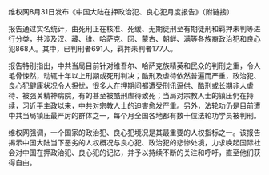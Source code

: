 维权网8月31日发布《中国大陆在押政治犯、良心犯月度报告》（附链接）

报告通过实名统计，由死刑正在核准、死缓、无期徒刑至有期徒刑和羁押未判等进行分类，共涉及汉、藏、维、哈萨克、回、蒙古、朝鲜、满等各族裔政治犯和良心犯868人。其中，已判刑者691人，羁押未判者177人。

报告特别指出，中共当局目前针对维吾尔、哈萨克族精英和民众的判刑之重，令人毛骨悚然，动辄十年以上刑期或死刑判决；酷刑及虐待依然普遍而严重，政治犯、良心犯健康状况令人担忧，很多人在押期间都遭受刑讯逼供、酷刑或长期非人虐待、被强关精神病院，有的甚至被酷刑虐待致死；当局对宗教人士的镇压仍在持续，习近平主政以来，中共对宗教人士的迫害愈发严重。另外，法轮功仍是目前遭中共当局镇压最严厉的群体之一，每个月全国各地都有数十位法轮功学员被判刑。

维权网强调，一个国家的政治犯、良心犯境况是其最重要的人权指标之一。该报告揭示中国大陆当下恶劣的人权概况与良心犯、政治犯的悲惨处境，力求唤起国际社会对中国在押政治犯、良心犯的记忆，并予以持续不断的关注和呼吁，直至他们获得自由。


